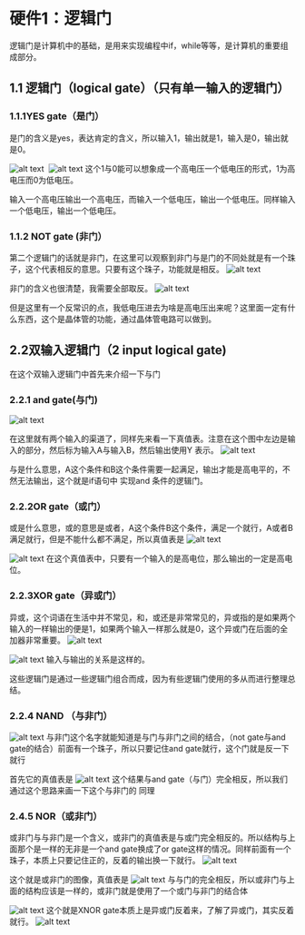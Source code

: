 # 硬件1：逻辑门

逻辑门是计算机中的基础，是用来实现编程中if，while等等，是计算机的重要组成部分。

## 1.1 逻辑门（logical gate）（只有单一输入的逻辑门）
### 1.1.1YES gate（是门）
是门的含义是yes，表达肯定的含义，所以输入1，输出就是1，输入是0，输出就是0。

​​![alt text](image.png)
​​​​
![alt text](image-1.png)
这个1与0能可以想象成一个高电压一个低电压的形式，1为高电压而0为低电压。

输入一个高电压输出一个高电压，而输入一个低电压，输出一个低电压。同样输入一个低电压，输出一个低电压。

### 1.1.2 NOT gate (非门）
第二个逻辑门的话就是非门，在这里可以观察到非门与是门的不同处就是有一个珠子，这个代表相反的意思。只要有这个珠子，功能就是相反。
![alt text](image-2.png)

非门的含义也很清楚，我需要全部取反。
![alt text](image-3.png)

但是这里有一个反常识的点，我低电压进去为啥是高电压出来呢？这里面一定有什么东西，这个是晶体管的功能，通过晶体管电路可以做到。

## 2.2双输入逻辑门（2 input logical gate)
在这个双输入逻辑门中首先来介绍一下与门
### 2.2.1 and gate(与门)
![alt text](image-4.png)

在这里就有两个输入的渠道了，同样先来看一下真值表。注意在这个图中左边是输入的部分，然后标为输入A与输入B，然后输出使用Y 表示。
![alt text](image-5.png)

与是什么意思，A这个条件和B这个条件需要一起满足，输出才能是高电平的，不然无法输出，这个就是if语句中 实现and 条件的逻辑门。
### 2.2.2OR gate（或门）
或是什么意思，或的意思是或者，A这个条件B这个条件，满足一个就行，A或者B满足就行，但是不能什么都不满足，所以真值表是
![alt text](image-6.png)

![alt text](image-7.png)
在这个真值表中，只要有一个输入的是高电位，那么输出的一定是高电位。
### 2.2.3XOR gate（异或门）
异或，这个词语在生活中并不常见，和，或还是非常常见的，异或指的是如果两个输入的一样输出的便是1，如果两个输入一样那么就是0，这个异或门在后面的全加器非常重要。
![alt text](image-8.png)

![alt text](image-9.png)
输入与输出的关系是这样的。

这些逻辑门是通过一些逻辑门组合而成，因为有些逻辑门使用的多从而进行整理总结。
### 2.2.4 NAND （与非门）
![alt text](image-10.png)
与非门这个名字就能知道是与门与非门之间的结合，（not gate与and gate的结合）前面有一个珠子，所以只要记住and gate就行，这个门就是反一下就行

首先它的真值表是
![alt text](image-11.png)
这个结果与and gate（与门）完全相反，所以我们通过这个思路来画一下这个与非门的
同理

### 2.4.5 NOR（或非门）
或非门与与非门是一个含义，或非门的真值表是与或门完全相反的。所以结构与上面那个是一样的无非是一个and gate换成了or gate这样的情况。同样前面有一个珠子，本质上只要记住正的，反着的输出换一下就行。
![alt text](image-12.png)

这个就是或非门的图像，真值表是
![alt text](image-13.png)
与与门的完全相反，所以或非门与上面的结构应该是一样的，或非门就是使用了一个或门与非门的结合体

![alt text](image-14.png)
这个就是XNOR gate本质上是异或门反着来，了解了异或门，其实反着就行。
![alt text](image-15.png)

